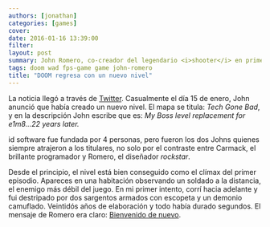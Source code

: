 ```yaml
---
authors: [jonathan]
categories: [games]
cover:
date: 2016-01-16 13:39:00
filter:
layout: post
summary: John Romero, co-creador del legendario <i>shooter</i> en primera persona de id software ha vuelto a su obra maestra creando por primera vez un nuevo nivel para el juego original en más de 20 años.
tags: doom wad fps-game game john-romero
title: "DOOM regresa con un nuevo nivel"
---
```


La noticia llegó a través de [Twitter](https://twitter.com/romero/status/688054778790834176). Casualmente el día 15 de enero, John anunció que había creado un nuevo nivel. El mapa se titula: _Tech Gone Bad_, y en la descripción John escribe que es: _My Boss level replacement for e1m8…22 years later._

id software fue fundada por 4 personas, pero fueron los dos Johns quienes siempre atrajeron a los titulares, no solo por el contraste entre Carmack, el brillante programador y Romero, el diseñador _rockstar_.

Desde el principio, el nivel está bien conseguido como el clímax del primer episodio. Apareces en una habitación observando un soldado a la distancia, el enemigo más débil del juego. En mi primer intento, corrí hacia adelante y fui destripado por dos sargentos armados con escopeta y un demonio camuflado. Veintidós años de elaboración y todo había durado segundos. El mensaje de Romero era claro: [Bienvenido de nuevo](https://www.flickr.com/photos/jonathan_zuniga/25541442792/in/album-72157665543500781/).
